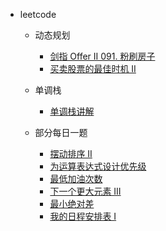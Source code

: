* leetcode
  * 动态规划
    * [剑指 Offer II 091. 粉刷房子](leetcode/动态规划/剑指%20Offer%20II%20091.%20粉刷房子.md)
    * [买卖股票的最佳时机 II](leetcode/动态规划/%E4%B9%B0%E5%8D%96%E8%82%A1%E7%A5%A8%E7%9A%84%E6%9C%80%E4%BD%B3%E6%97%B6%E6%9C%BA%20II.md)
  * 单调栈
    * [单调栈讲解](leetcode/单调栈/单调栈讲解.md)

  * 部分每日一题
    * [摆动排序 II](部分每日一题/../leetcode/部分每日一题/摆动排序%20II.md)
    * [为运算表达式设计优先级](部分每日一题/../leetcode/部分每日一题/%E4%B8%BA%E8%BF%90%E7%AE%97%E8%A1%A8%E8%BE%BE%E5%BC%8F%E8%AE%BE%E8%AE%A1%E4%BC%98%E5%85%88%E7%BA%A7.md)
    * [最低加油次数](部分每日一题/../leetcode/部分每日一题/%E6%9C%80%E4%BD%8E%E5%8A%A0%E6%B2%B9%E6%AC%A1%E6%95%B0.md)
    * [下一个更大元素 III](部分每日一题/../leetcode/部分每日一题/%E4%B8%8B%E4%B8%80%E4%B8%AA%E6%9B%B4%E5%A4%A7%E5%85%83%E7%B4%A0%20III.md)
    * [最小绝对差](部分每日一题/../leetcode/部分每日一题/%E6%9C%80%E5%B0%8F%E7%BB%9D%E5%AF%B9%E5%B7%AE.md)
    * [我的日程安排表 I](部分每日一题/../leetcode/部分每日一题/%E6%9C%80%E5%B0%8F%E7%BB%9D%E5%AF%B9%E5%B7%AE.md)